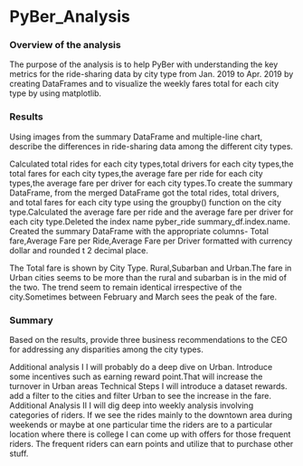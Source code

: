 # PyBer_Analysis

### Overview of the analysis

The purpose of the analysis is to help PyBer with understanding the key metrics for the ride-sharing data by city type from Jan. 2019 to Apr. 2019 by creating DataFrames and to visualize the weekly fares total for each city type by using matplotlib. 

### Results
Using images from the summary DataFrame and multiple-line chart, describe the differences in ride-sharing data among the different city types.

Calculated total rides for each city types,total drivers for each city types,the total fares for each city types,the average fare per ride for each city types,the average fare per driver for each city types.To create the summary DataFrame, from the merged DataFrame got the total rides, total drivers, and total fares for each city type using the groupby() function on the city type.Calculated the average fare per ride and the average fare per driver for each city type.Deleted the index name pyber_ride summary_df.index.name. Created the summary DataFrame with the appropriate columns- Total fare,Average Fare per Ride,Average Fare per Driver formatted with currency dollar and rounded t 2 decimal place.

The Total fare is shown by City Type. Rural,Subarban and Urban.The fare in Urban cities seems to be more than the rural and subarban is in the mid of the two. The trend seem to remain identical irrespective of the city.Sometimes between February and March sees the peak of the fare.


### Summary
Based on the results, provide three business recommendations to the CEO for addressing any disparities among the city types.

Additional analysis I
I will probably do a deep dive on Urban. Introduce some incentives such as earning reward point.That will increase the turnover in Urban areas
Technical Steps I will introduce a dataset rewards. add a filter to the cities and filter Urban to see the increase in the fare.
Additional Analysis II
I will dig deep into weekly analysis involving categories of riders. If we see the rides mainly to the downtown area during weekends or maybe at one particular time the riders are to a particular location where there is college I can come up with offers for those frequent riders.
The frequent riders can earn points and utilize that to purchase other stuff.
